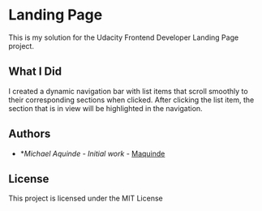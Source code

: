 # Landing Page

This is my solution for the Udacity Frontend Developer Landing Page project.

## What I Did

I created a dynamic navigation bar with list items that scroll smoothly to their corresponding sections when clicked. After clicking the list item, the section that is in view will be highlighted in the navigation.


## Authors

* **Michael Aquinde* - *Initial work* - [Maquinde](https://github.com/maquinde)


## License

This project is licensed under the MIT License
